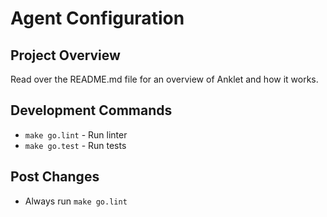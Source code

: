 # Agent Configuration

## Project Overview

Read over the README.md file for an overview of Anklet and how it works.

## Development Commands

- `make go.lint` - Run linter
- `make go.test` - Run tests

## Post Changes

- Always run `make go.lint`
